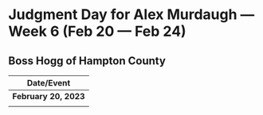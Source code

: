 # Judgment Day for Alex Murdaugh — Week 6 (Feb 20 — Feb 24)

## Boss Hogg of Hampton County 

| Date/Event |
|----|
| **February 20, 2023**  |
| []() |
